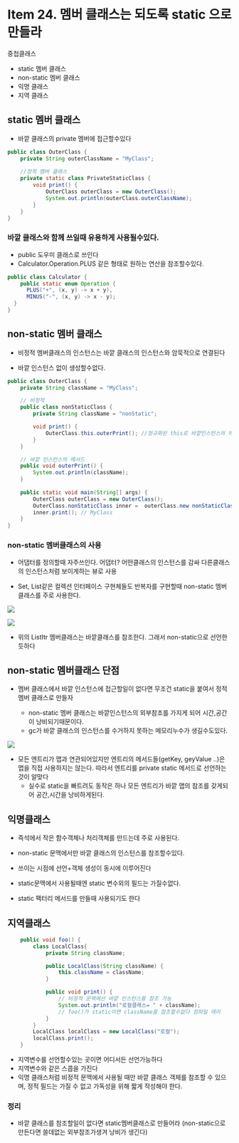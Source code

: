 # Item 24. 멤버 클래스는 되도록 static 으로 만들라

중첩클래스

- static 멤버 클래스
- non-static 멤버 클래스
- 익명 클래스
- 지역 클래스

## static 멤버 클래스

- 바깥 클래스의 private 멤버에 접근할수있다

```java
public class OuterClass {
    private String outerClassName = "MyClass";
	
    //정적 멤버 클래스
    private static class PrivateStaticClass {
        void print() {
            OuterClass outerClass = new OuterClass();
            System.out.println(outerClass.outerClassName);
        }
    }
}
```

### 바깥 클래스와 함께 쓰일때 유용하게 사용될수있다.
- public 도우미 클래스로 쓰인다
- Calculator.Operation.PLUS 같은 형태로 원하는 연산을 참조할수있다. 


```java
public class Calculator {
	public static enum Operation {
      PLUS("+", (x, y) -> x + y),
      MINUS("-", (x, y) -> x - y);
  }
}
```


## non-static 멤버 클래스

- 비정적 멤버클래스의 인스턴스는 바깥 클래스의 인스턴스와 암묵적으로 연결된다

- 바깥 인스턴스 없이 생성할수없다.


```java
public class OuterClass {
    private String className = "MyClass";

    // 비정적
    public class nonStaticClass {
        private String className = "nonStatic";

        void print() {
            OuterClass.this.outerPrint(); //정규화된 this로 바깥인스턴스의 메서드를 호출
        }
    }

	// 바깥 인스턴스의 메서드
    public void outerPrint() {
        System.out.println(className);
    }
    
    public static void main(String[] args) {
        OuterClass outerClass = new OuterClass();
        OuterClass.nonStaticClass inner =  outerClass.new nonStaticClass();
        inner.print(); // MyClass 
    }    
}
```

### non-static 멤버클래스의 사용
- 어댑터를 정의할때 자주쓰인다.
어댑터? 어떤클래스의 인스턴스를 감싸 다른클래스의 인스턴스처럼 보이게하는 뷰로 사용

- Set, List같은 컬렉션 인터페이스 구현체들도 반복자를 구현할때 non-static 멤버클래스를 주로 사용한다.


![](https://velog.velcdn.com/images/rodlsdyd/post/bf80e196-c129-449d-952d-4d00ec4b8082/image.png)

![](https://velog.velcdn.com/images/rodlsdyd/post/ce693435-9e3a-4469-83c8-0a50eb491a26/image.png)

- 위의 ListItr 멤버클래스는 바깥클래스를 참조한다. 그래서 non-static으로 선언한듯하다
 


## non-static 멤버클래스 단점

- 멤버 클래스에서 바깥 인스턴스에 접근할일이 없다면 무조건 static을 붙여서 정적멤버 클래스로 만들자 

  - non-static 멤버 클래스는 바깥인스턴스의 외부참조를 가지게 되어 시간,공간이 낭비되기때문이다.
  - gc가 바깥 클래스의 인스턴스를 수거하지 못하는 메모리누수가 생길수도있다.
  
![](https://velog.velcdn.com/images/rodlsdyd/post/f1bd334c-8629-4432-b1bd-bb03d2f12ab4/image.png)

- 모든 엔트리가 맵과 연관되어있지만 엔트리의 메서드들(getKey, geyValue ..)은 맵을 직접 사용하지는 않는다.  따라서 엔트리를 private static 메서드로 선언하는것이 알맞다 
  - 실수로 static을 빠트려도 동작은 하나 모든 엔트리가 바깥 맵의 참조를 갖게되어 공간,시간을 낭비하게된다.
  

  
  
## 익명클래스

- 즉석에서 작은 함수객체나 처리객체를 만드는데 주로 사용된다. 

- non-static 문맥에서만 바깥 클래스의 인스턴스를 참조할수있다.

- 쓰이는 시점에 선언+객체 생성이 동시에 이루어진다

- static문맥에서 사용될때엔 static 변수외의 필드는 가질수없다.

- static 팩터리 메서드를 만들때 사용되기도 한다

## 지역클래스

```java
    public void foo() {
        class LocalClass{
            private String className;

            public LocalClass(String className) {
                this.className = className;
            }

            public void print() {
                // 비정적 문맥에선 바깥 인스턴스를 참조 가능
                System.out.println("로컬클래스= " + className);
                // foo()가 static이면 className을 참조할수없다 컴파일 에러
            }
        }
        LocalClass localClass = new LocalClass("로컬");
        localClass.print();
    }
```

- 지역변수를 선언할수있는 곳이면 어디서든 선언가능하다
- 지역변수와 같은 스콥을 가진다
- 익명 클래스처럼 비정적 문맥에서 사용될 때만 바깥 클래스 객체를 참조할 수 있으며, 정적 필드는 가질 수 없고 가독성을 위해 짧게 작성해야 한다.


  
### 정리

- 바깥 클래스를 참조할일이 없다면 static멤버클래스로 만들어라 (non-static으로 만든다면 쓸데없는 외부참조가생겨 낭비가 생긴다)
